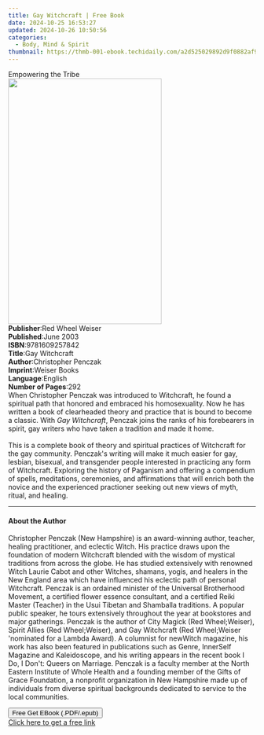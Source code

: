 ```yaml
---
title: Gay Witchcraft | Free Book
date: 2024-10-25 16:53:27
updated: 2024-10-26 10:50:56
categories:
  - Body, Mind & Spirit
thumbnail: https://thmb-001-ebook.techidaily.com/a2d525029892d9f0882af9c6b56dbfb4a2bcc2e4af9acb85501cd8f92623646c.jpg
---
```

<main id="book-container">
  <div class="flex flex-col">
    <div class="book-brief flex-1 py-6 px-4 sm:p-6 md:py-10 md:px-8">
      <!-- brief-->
      <div class="book-brief-main">Empowering the Tribe</div>
    </div>
    <div
      class="book-meta-info flex-1 grid gap-4 col-start-1 col-end-3 row-start-1 sm:mb-6 sm:grid-cols-4 lg:gap-6 lg:col-start-2 lg:row-end-6 lg:row-span-6 lg:mb-0"
    >
      <div
        class="book-meta-info-left place-content-center mt-4 p-4 text-sm leading-6 col-start-2 col-span-2 dark:text-slate-400"
      >
        <img
          class="w-full h-500 object-cover rounded-lg sm:h-255 sm:col-span-2 lg:col-span-full"
          src="https://img-001-ebook.techidaily.com/839745aa5769eeea077d792e3c0d8e5a78a9660c838e7b62cb1b85328c2b827d.jpg"
          alt=""
          width="312"
          height="500"
        />
      </div>
      <div
        class="book-meta-info-right mt-2 col-start-1 row-start-2 col-span-3 self-center"
      >
        <!-- meta data  -->
        <div class="flex flex-col px-4 md:px-8">
          <div class="flex-1">
            <strong>Publisher</strong>:<span class="px-2"
              >Red Wheel Weiser</span
            >
          </div>
          <div class="flex-1">
            <strong>Published</strong>:<span class="px-2">June 2003</span>
          </div>
          <div class="flex-1">
            <strong>ISBN</strong>:<span class="px-2">9781609257842</span>
          </div>
          <div class="flex-1">
            <strong>Title</strong>:<span class="px-2">Gay Witchcraft</span>
          </div>
          <div class="flex-1">
            <strong>Author</strong>:<span class="px-2"
              >Christopher Penczak</span
            >
          </div>
          <div class="flex-1">
            <strong>Imprint</strong>:<span class="px-2">Weiser Books</span>
          </div>
          <div class="flex-1">
            <strong>Language</strong>:<span class="px-2">English</span>
          </div>
          <div class="flex-1">
            <strong>Number of Pages</strong>:<span class="px-2">292</span>
          </div>
        </div>
      </div>
    </div>
    <div class="book-description flex-1 py-6 px-4 sm:p-6 md:py-10 md:px-8">
      <div class="book-description-main">
        <div accordion-content="" id="description">
          When Christopher Penczak was introduced to Witchcraft, he found a
          spiritual path that honored and embraced his homosexuality. Now he has
          written a book of clearheaded theory and practice that is bound to
          become a classic. With <i>Gay Witchcraft</i>, Penczak joins the ranks
          of his forebearers in spirit, gay writers who have taken a tradition
          and made it home.<br /><br />
          This is a complete book of theory and spiritual practices of
          Witchcraft for the gay community. Penczak's writing will make it much
          easier for gay, lesbian, bisexual, and transgender people interested
          in practicing any form of Witchcraft. Exploring the history of
          Paganism and offering a compendium of spells, meditations, ceremonies,
          and affirmations that will enrich both the novice and the experienced
          practioner seeking out new views of myth, ritual, and healing.
        </div>
      </div>
    </div>
    <div class="book-excerpts flex-1 py-6 px-4 sm:p-6 md:py-10 md:px-8">
      <!-- excerpts-->
      <div class="book-excerpts-main">
        <hr />
        <h4 class="placeholder placeholder-heading">
          <span>About the Author</span>
        </h4>
        <p>
          Christopher Penczak (New Hampshire) is an award-winning author,
          teacher, healing practitioner, and eclectic Witch. His practice draws
          upon the foundation of modern Witchcraft blended with the wisdom of
          mystical traditions from across the globe. He has studied extensively
          with renowned Witch Laurie Cabot and other Witches, shamans, yogis,
          and healers in the New England area which have influenced his eclectic
          path of personal Witchcraft. Penczak is an ordained minister of the
          Universal Brotherhood Movement, a certified flower essence consultant,
          and a certified Reiki Master (Teacher) in the Usui Tibetan and
          Shamballa traditions. A popular public speaker, he tours extensively
          throughout the year at bookstores and major gatherings. Penczak is the
          author of City Magick (Red Wheel;Weiser), Spirit Allies (Red
          Wheel;Weiser), and Gay Witchcraft (Red Wheel;Weiser 'nominated for a
          Lambda Award). A columnist for newWitch magazine, his work has also
          been featured in publications such as Genre, InnerSelf Magazine and
          Kaleidoscope, and his writing appears in the recent book I Do, I
          Don't: Queers on Marriage. Penczak is a faculty member at the North
          Eastern Institute of Whole Health and a founding member of the Gifts
          of Grace Foundation, a nonprofit organization in New Hampshire made up
          of individuals from diverse spiritual backgrounds dedicated to service
          to the local communities.
        </p>
      </div>
    </div>
    <div
      class="book-about-author flex-1 py-6 px-4 sm:p-6 md:py-10 md:px-8"
    ></div>
    <div class="book-free-get flex-1 py-6 px-4 sm:p-6 md:py-10 md:px-8">
      <button
        id="btn-free-get"
        class="bg-blue-500 hover:bg-blue-700 text-white font-bold py-2 px-4 rounded"
      >
        Free Get EBook (.PDF/.epub)
      </button>
      <div id="countdown-display" class="px-2 text-lg mt-2"></div>
      <a
        id="free-link"
        class="hidden bg-blue-500 hover:bg-blue-700 text-white font-bold py-2 px-4 rounded"
        href="https://www.ebooks.com/en-us/book/1128031/gay-witchcraft/christopher-penczak/"
        target="_blank"
        >Click here to get a free link</a
      >
    </div>
    <script>
      let countdownTime = 0;
      let countdownInterval = null;
      document
        .getElementById('btn-free-get')
        .addEventListener('click', startCountdown);
      function startCountdown() {
        countdownTime = new Date().getTime() + 60000 * 3;
        countdownInterval = setInterval(updateCountdown, 1000);
        document.getElementById('btn-free-get').disabled = true;
        document
          .getElementById('btn-free-get')
          .classList.add('bg-gray-500', 'cursor-not-allowed');
      }
      function updateCountdown() {
        let currentTime = new Date().getTime();
        let timeLeft = countdownTime - currentTime;
        let secondsLeft = Math.floor(timeLeft / 1000);
        document.getElementById('countdown-display').innerHTML =
          `Remaining time: ${secondsLeft} seconds.`;
        if (secondsLeft <= 0) {
          clearInterval(countdownInterval);
          document.getElementById('btn-free-get').classList.add('hidden');
          document.getElementById('free-link').classList.remove('hidden');
          document.getElementById('countdown-display').innerHTML = '';
        }
      }
    </script>
  </div>
</main>
